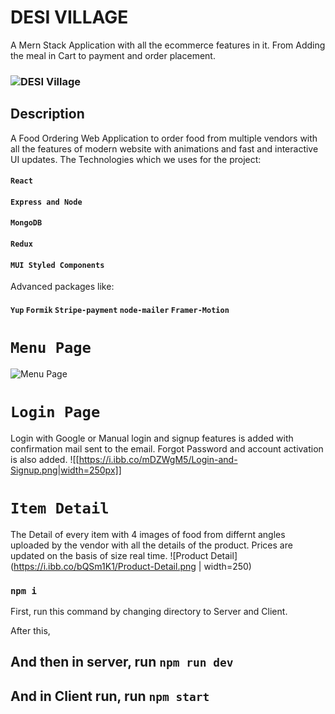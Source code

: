 # DESI VILLAGE
A Mern Stack Application with all the ecommerce features in it.
From Adding the meal in Cart to payment and order placement.
### ![DESI Village](https://i.ibb.co/Tk8gRwx/Desi-Village.png)
## Description
A Food Ordering Web Application to order food from multiple vendors with all the features of modern website with animations and fast and interactive UI updates.
The Technologies which we uses for the project:
#### `React`
#### `Express and Node`
#### `MongoDB`
#### `Redux`
#### `MUI Styled Components`
Advanced packages like:
#### `Yup` `Formik` `Stripe-payment` `node-mailer` `Framer-Motion`
# `Menu Page`
![Menu Page](https://i.ibb.co/vQF4S8v/Menu-Desi-Village.png)
# `Login Page`
Login with Google or Manual login and signup features is added with confirmation mail sent to the email.
Forgot Password and account activation is also added.
![[https://i.ibb.co/mDZWgM5/Login-and-Signup.png|width=250px]]
# `Item Detail`
The Detail of every item with 4 images of food from differnt angles uploaded by the vendor with all the details of the product.
Prices are updated on the basis of size real time.
![Product Detail](https://i.ibb.co/bQSm1K1/Product-Detail.png | width=250)




### `npm i`
First, run this command by changing directory to Server and Client. 

After this,
## And then in server, run `npm run dev `
## And in Client run, run `npm start`
